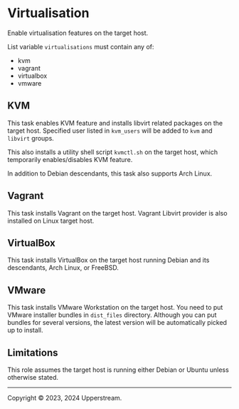 # Virtualisation

Enable virtualisation features on the target host.

List variable `virtualisations` must contain any of:

* kvm
* vagrant
* virtualbox
* vmware

## KVM

This task enables KVM feature and installs libvirt related packages on
the target host.  Specified user listed in `kvm_users` will be added to
`kvm` and `libvirt` groups.

This also installs a utility shell script `kvmctl.sh` on the target
host, which temporarily enables/disables KVM feature.

In addition to Debian descendants, this task also supports Arch Linux.

## Vagrant

This task installs Vagrant on the target host.  Vagrant Libvirt provider
is also installed on Linux target host.

## VirtualBox

This task installs VirtualBox on the target host running Debian and its
descendants, Arch Linux, or FreeBSD.

## VMware

This task installs VMware Workstation on the target host.  You need to
put VMware installer bundles in `dist_files` directory.  Although you
can put bundles for several versions, the latest version will be
automatically picked up to install.

## Limitations

This role assumes the target host is running either Debian or Ubuntu
unless otherwise stated.

---

Copyright &copy; 2023, 2024 Upperstream.
